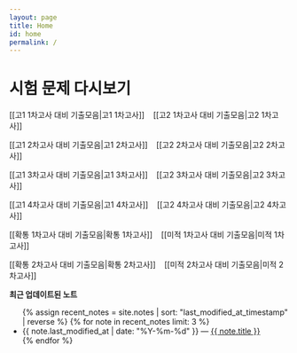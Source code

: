 ```yaml
---
layout: page
title: Home
id: home
permalink: /
---
```

# 시험 문제 다시보기
[[고1 1차고사 대비 기출모음|고1 1차고사]] &nbsp;&nbsp; [[고2 1차고사 대비 기출모음|고2 1차고사]]

[[고1 2차고사 대비 기출모음|고1 2차고사]] &nbsp;&nbsp; [[고2 2차고사 대비 기출모음|고2 2차고사]]

[[고1 3차고사 대비 기출모음|고1 3차고사]] &nbsp;&nbsp; [[고2 3차고사 대비 기출모음|고2 3차고사]]

[[고1 4차고사 대비 기출모음|고1 4차고사]] &nbsp;&nbsp; [[고2 4차고사 대비 기출모음|고2 4차고사]]

[[확통 1차고사 대비 기출모음|확통 1차고사]]  &nbsp;&nbsp; [[미적 1차고사 대비 기출모음|미적 1차고사]]

[[확통 2차고사 대비 기출모음|확통 2차고사]] &nbsp;&nbsp; [[미적 2차고사 대비 기출모음|미적 2차고사]]



<strong>최근 업데이트된 노트</strong>

<ul>
  {% assign recent_notes = site.notes | sort: "last_modified_at_timestamp" | reverse %}
  {% for note in recent_notes limit: 3 %}
    <li>
      {{ note.last_modified_at | date: "%Y-%m-%d" }} — <a class="internal-link" href="{{ note.url }}">{{ note.title }}</a>
    </li>
  {% endfor %}
</ul>

<style>
  .wrapper {
    max-width: 46em;
  }
</style>

